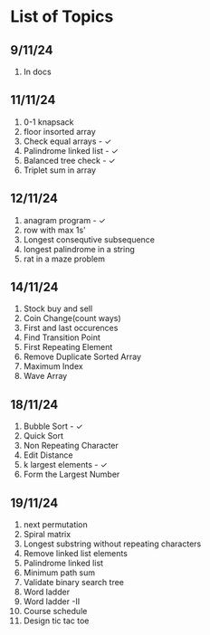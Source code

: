 # List of Topics

## 9/11/24

<ol>
<li>In docs
</ol>

## 11/11/24

<ol>
<li>0-1 knapsack
<li>floor insorted array
<li>Check equal arrays - ✓
<li>Palindrome linked list - ✓
<li>Balanced tree check - ✓
<li>Triplet sum in array
</ol>

## 12/11/24

<ol>
<li>anagram program - ✓
<li>row with max 1s'
<li>Longest consequtive subsequence
<li>longest palindrome in a string
<li>rat in a maze problem
</ol>

## 14/11/24

<ol>
<li>Stock buy and sell
<li>Coin Change(count ways)
<li>First and last occurences
<li>Find Transition Point
<li>First Repeating Element
<li>Remove Duplicate Sorted Array
<li>Maximum Index
<li>Wave Array
</ol>

## 18/11/24

<ol>
<li>Bubble Sort - ✓
<li>Quick Sort
<li>Non Repeating Character
<li>Edit Distance
<li> k largest elements - ✓
<li>Form the Largest Number
</ol>

## 19/11/24

<ol>

<li>next permutation 
<li>Spiral matrix
<li>Longest substring without repeating characters
<li>Remove linked list elements 
<li>Palindrome linked list
<li>Minimum path sum
<li>Validate binary search tree
<li>Word ladder
<li>Word ladder -II
<li>Course schedule
<li>Design tic tac toe
</ol>

